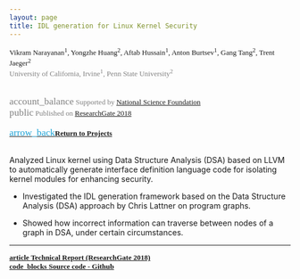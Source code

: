 ```yaml
---
layout: page
title: IDL generation for Linux Kernel Security
---
```




<div style="font-family: 'Alata'; font-size: small;">
<span>Vikram Narayanan<sup>1</sup>, Yongzhe Huang<sup>2</sup>, Aftab Hussain<sup>1</sup>, Anton Burtsev<sup>1</sup>, Gang Tang<sup>2</sup>, Trent Jaeger<sup>2</sup>     <br></span>
<span style="color: gray;">
University of California, Irvine<sup>1</sup>, Penn State University<sup>2</sup> 
<br> 
<br> 
<br> <span class="material-symbols-outlined" style="font-size: 13pt;">account_balance</span> 
Supported by <a href="https://www.nsf.gov/">National Science Foundation</a>
<br> <span class="material-symbols-outlined" style="font-size: 13pt;">public</span> Published on <a href="https://www.researchgate.net/publication/353608966_An_Implementation_Overview_of_an_IDL_Generation_Framework_Based_on_DSA?channel=doi&linkId=61059c9d0c2bfa282a12ae62&showFulltext=true"> ResearchGate 2018</a> </span> 
<br>
<br>
<a href="../Projects/index.html#idl-gen-menu"><span class="material-symbols-outlined" style="color: #1ba2d6; font-size: 13pt;">arrow_back</span><b>Return to Projects</b></a>
<br>
<br>
</div>

Analyzed Linux kernel using Data Structure Analysis (DSA) based on LLVM to automatically generate interface definition language code for isolating kernel modules for enhancing security.

- Investigated the IDL generation framework based on the Data Structure Analysis (DSA) approach by Chris Lattner on program
graphs. 

- Showed how incorrect information can traverse between nodes of a graph in DSA, under certain circumstances.


_________________________


<div style="font-family: 'Alata'; font-size: small;">
<b>
<a href="/documents/pubs/tech-report18-dsa-idl.pdf">
<span class="material-symbols-outlined"> article </span>Technical Report (ResearchGate 2018)
</a>
<br>
<a href="https://github.com/AftabHussain/DataStructureAnalysis/tree/dsa_llvm3.8">
<span class="material-symbols-outlined"> code_blocks </span>Source code - Github</a>
</b>
</div>
	
